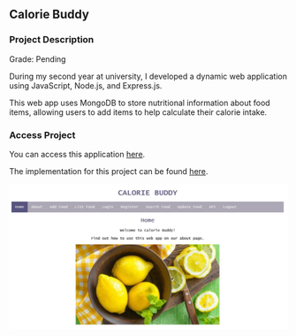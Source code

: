 ## Calorie Buddy 

### Project Description 

Grade: Pending

During my second year at university, I developed a dynamic web application using JavaScript, Node.js, and Express.js.

This web app uses MongoDB to store nutritional information about food items, allowing users to add items to help calculate their calorie intake.  

### Access Project

You can access this application [here](http://doc.gold.ac.uk/usr/343/).

The implementation for this project can be found [here](https://github.com/ysmnpksy/calorieBuddy).

<img src="images/calorieBuddy-coverImage.jpg"/>
